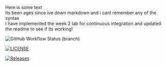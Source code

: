 Here is some text  
Its been ages since ive down markdown and i cant remember any of the syntax  
I have implemented the week 2 lab for continuous integration and updated the readme to see if its working!  

![GitHub Workflow Status (branch)](https://img.shields.io/github/actions/workflow/status/KirstenMc88/sem/main.yml?branch=master)

[![LICENSE](https://img.shields.io/github/license/KirstenMc88/sem.svg?style=flat-square)](https://github.com/KirstenMc88/sem/blob/master/LICENSE)  

[![Releases](https://img.shields.io/github/release/KirstenMc88/sem/all.svg?style=flat-square)](https://github.com/KirstenMc88/sem/releases)  